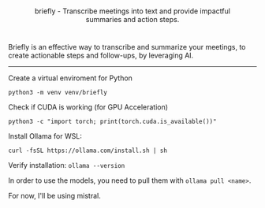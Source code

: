 <p align="center" style="padding: 25px">
    briefly - Transcribe meetings into text and provide impactful summaries and action steps.
</p>


Briefly is an effective way to transcribe and summarize your meetings, to create actionable steps and follow-ups, by leveraging AI.

<hr>

Create a virtual enviroment for Python
```shell
python3 -m venv venv/briefly
```
Check if CUDA is working (for GPU Acceleration)
```shell
python3 -c "import torch; print(torch.cuda.is_available())"
```

Install Ollama for WSL:
```shell
curl -fsSL https://ollama.com/install.sh | sh
```
Verify installation:
`ollama --version`

In order to use the models, you need to pull them with `ollama pull <name>`. 

For now, I'll be using mistral.

